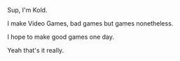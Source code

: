 Sup, I'm Kold.

I make Video Games, bad games but games nonetheless.

I hope to make good games one day.

Yeah that's it really.
